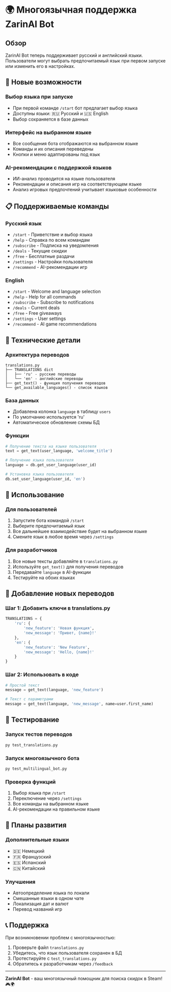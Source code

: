 # 🌍 Многоязычная поддержка ZarinAI Bot

## Обзор

ZarinAI Bot теперь поддерживает русский и английский языки. Пользователи могут выбрать предпочитаемый язык при первом запуске или изменить его в настройках.

## 🚀 Новые возможности

### Выбор языка при запуске
- При первой команде `/start` бот предлагает выбор языка
- Доступны языки: 🇷🇺 Русский и 🇺🇸 English
- Выбор сохраняется в базе данных

### Интерфейс на выбранном языке
- Все сообщения бота отображаются на выбранном языке
- Команды и их описания переведены
- Кнопки и меню адаптированы под язык

### AI-рекомендации с поддержкой языков
- ИИ-анализ проводится на языке пользователя
- Рекомендации и описания игр на соответствующем языке
- Анализ игровых предпочтений учитывает языковые особенности

## 📋 Поддерживаемые команды

### Русский язык
- `/start` - Приветствие и выбор языка
- `/help` - Справка по всем командам
- `/subscribe` - Подписка на уведомления
- `/deals` - Текущие скидки
- `/free` - Бесплатные раздачи
- `/settings` - Настройки пользователя
- `/recommend` - AI-рекомендации игр

### English
- `/start` - Welcome and language selection
- `/help` - Help for all commands
- `/subscribe` - Subscribe to notifications
- `/deals` - Current deals
- `/free` - Free giveaways
- `/settings` - User settings
- `/recommend` - AI game recommendations

## 🔧 Технические детали

### Архитектура переводов
```
translations.py
├── TRANSLATIONS dict
│   ├── 'ru' - русские переводы
│   └── 'en' - английские переводы
├── get_text() - функция получения переводов
└── get_available_languages() - список языков
```

### База данных
- Добавлена колонка `language` в таблицу `users`
- По умолчанию используется 'ru'
- Автоматическое обновление схемы БД

### Функции
```python
# Получение текста на языке пользователя
text = get_text(user_language, 'welcome_title')

# Получение языка пользователя
language = db.get_user_language(user_id)

# Установка языка пользователя
db.set_user_language(user_id, 'en')
```

## 🎯 Использование

### Для пользователей
1. Запустите бота командой `/start`
2. Выберите предпочитаемый язык
3. Все дальнейшее взаимодействие будет на выбранном языке
4. Смените язык в любое время через `/settings`

### Для разработчиков
1. Все новые тексты добавляйте в `translations.py`
2. Используйте `get_text()` для получения переводов
3. Передавайте `language` в AI-функции
4. Тестируйте на обоих языках

## 📝 Добавление новых переводов

### Шаг 1: Добавить ключи в translations.py
```python
TRANSLATIONS = {
    'ru': {
        'new_feature': 'Новая функция',
        'new_message': 'Привет, {name}!'
    },
    'en': {
        'new_feature': 'New Feature',
        'new_message': 'Hello, {name}!'
    }
}
```

### Шаг 2: Использовать в коде
```python
# Простой текст
message = get_text(language, 'new_feature')

# Текст с параметрами
message = get_text(language, 'new_message', name=user.first_name)
```

## 🧪 Тестирование

### Запуск тестов переводов
```bash
py test_translations.py
```

### Запуск многоязычного бота
```bash
py test_multilingual_bot.py
```

### Проверка функций
1. Выбор языка при `/start`
2. Переключение через `/settings`
3. Все команды на выбранном языке
4. AI-рекомендации на правильном языке

## 🚀 Планы развития

### Дополнительные языки
- 🇩🇪 Немецкий
- 🇫🇷 Французский  
- 🇪🇸 Испанский
- 🇨🇳 Китайский

### Улучшения
- Автоопределение языка по локали
- Смешанные языки в одном чате
- Локализация дат и валют
- Перевод названий игр

## 📞 Поддержка

При возникновении проблем с многоязычностью:
1. Проверьте файл `translations.py`
2. Убедитесь, что язык пользователя сохранен в БД
3. Протестируйте с `test_translations.py`
4. Обратитесь к разработчикам через `/feedback`

---

**ZarinAI Bot** - ваш многоязычный помощник для поиска скидок в Steam! 🎮🌍
